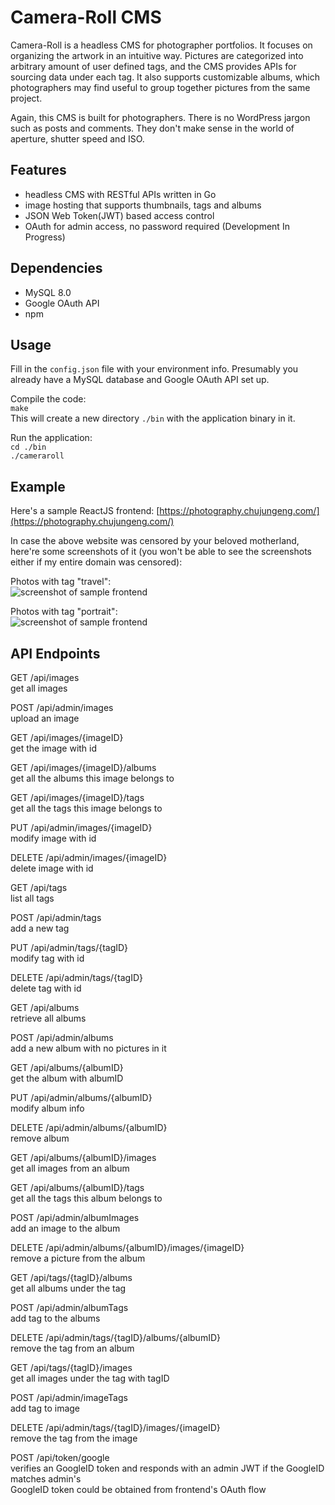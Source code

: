 
# Camera-Roll CMS

Camera-Roll is a headless CMS for photographer portfolios.
It focuses on organizing the artwork in an intuitive way. 
Pictures are categorized into arbitrary amount of user defined tags, 
and the CMS provides APIs for sourcing data under each tag. 
It also supports customizable albums, 
which photographers may find useful to group together pictures from the same project.

Again, this CMS is built for photographers.
There is no WordPress jargon such as posts and comments.
They don't make sense in the world of aperture, shutter speed and ISO.

## Features

- headless CMS with RESTful APIs written in Go
- image hosting that supports thumbnails, tags and albums
- JSON Web Token(JWT) based access control
- OAuth for admin access, no password required (Development In Progress)

## Dependencies

- MySQL 8.0
- Google OAuth API
- npm

## Usage

Fill in the `config.json` file with your environment info.
Presumably you already have a MySQL database and Google OAuth API set up. 

Compile the code:  
`make`  
This will create a new directory `./bin` with the application binary in it.  

Run the application:  
`cd ./bin`  
`./cameraroll`  

## Example

Here's a sample ReactJS frontend: [https://photography.chujungeng.com/](https://photography.chujungeng.com/)  

In case the above website was censored by your beloved motherland, here're some screenshots of it (you won't be able to see the screenshots either if my entire domain was censored):  

Photos with tag "travel":  
![screenshot of sample frontend](https://chujungeng.com/cameraroll/assets/7b6581cc-2794-48c7-a879-12ea20f246df.jpg)  

Photos with tag "portrait":  
![screenshot of sample frontend](https://chujungeng.com/cameraroll/assets/4e3da456-7bc8-403e-8cc2-30da9795162a.jpg)  

## API Endpoints

GET /api/images  
get all images  

POST /api/admin/images  
upload an image  

GET /api/images/{imageID}  
get the image with id  

GET /api/images/{imageID}/albums  
get all the albums this image belongs to  

GET /api/images/{imageID}/tags  
get all the tags this image belongs to  

PUT /api/admin/images/{imageID}  
modify image with id  

DELETE /api/admin/images/{imageID}  
delete image with id  

GET /api/tags  
list all tags  

POST /api/admin/tags  
add a new tag  

PUT /api/admin/tags/{tagID}  
modify tag with id  

DELETE /api/admin/tags/{tagID}  
delete tag with id  

GET /api/albums  
retrieve all albums  

POST /api/admin/albums  
add a new album with no pictures in it  

GET /api/albums/{albumID}  
get the album with albumID  

PUT /api/admin/albums/{albumID}  
modify album info  

DELETE /api/admin/albums/{albumID}  
remove album  

GET /api/albums/{albumID}/images  
get all images from an album  

GET /api/albums/{albumID}/tags  
get all the tags this album belongs to  

POST /api/admin/albumImages  
add an image to the album  

DELETE /api/admin/albums/{albumID}/images/{imageID}  
remove a picture from the album  

GET /api/tags/{tagID}/albums  
get all albums under the tag  

POST /api/admin/albumTags  
add tag to the albums  

DELETE /api/admin/tags/{tagID}/albums/{albumID}  
remove the tag from an album  

GET /api/tags/{tagID}/images  
get all images under the tag with tagID  

POST /api/admin/imageTags  
add tag to image  

DELETE /api/admin/tags/{tagID}/images/{imageID}  
remove the tag from the image  

POST /api/token/google  
verifies an GoogleID token and responds with an admin JWT if the GoogleID matches admin's  
GoogleID token could be obtained from frontend's OAuth flow  
